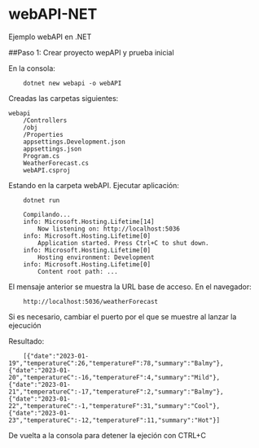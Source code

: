 # webAPI-NET
Ejemplo webAPI en .NET

##Paso 1: Crear proyecto wepAPI y prueba inicial

En la consola:
```
    dotnet new webapi -o webAPI
```
Creadas las carpetas siguientes:
```
webapi
    /Controllers
    /obj
    /Properties
    appsettings.Development.json
    appsettings.json
    Program.cs
    WeatherForecast.cs
    webAPI.csproj
```
Estando en la carpeta webAPI.
Ejecutar aplicación:
```
    dotnet run

    Compilando...
    info: Microsoft.Hosting.Lifetime[14]
        Now listening on: http://localhost:5036
    info: Microsoft.Hosting.Lifetime[0]
        Application started. Press Ctrl+C to shut down.
    info: Microsoft.Hosting.Lifetime[0]
        Hosting environment: Development
    info: Microsoft.Hosting.Lifetime[0]
        Content root path: ...
```

El mensaje anterior se muestra la URL base de acceso.
En el navegador:
```
    http://localhost:5036/weatherForecast
```
Si es necesario, cambiar el puerto por el que se muestre al lanzar la ejecución

Resultado:
```
    [{"date":"2023-01-19","temperatureC":26,"temperatureF":78,"summary":"Balmy"},{"date":"2023-01-20","temperatureC":-16,"temperatureF":4,"summary":"Mild"},{"date":"2023-01-21","temperatureC":-17,"temperatureF":2,"summary":"Balmy"},{"date":"2023-01-22","temperatureC":-1,"temperatureF":31,"summary":"Cool"},{"date":"2023-01-23","temperatureC":-12,"temperatureF":11,"summary":"Hot"}]
```  

De vuelta a la consola para detener la ejeción con CTRL+C
